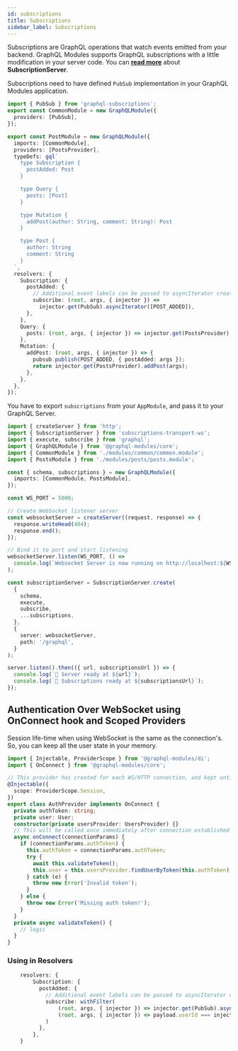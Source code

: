 ```yaml
---
id: subscriptions
title: Subscriptions
sidebar_label: Subscriptions
---
```


Subscriptions are GraphQL operations that watch events emitted from your backend. GraphQL Modules supports GraphQL subscriptions with a little modification in your server code. You can **[read more](https://github.com/apollographql/subscriptions-transport-ws)** about **SubscriptionServer**.

Subscriptions need to have defined `PubSub` implementation in your GraphQL Modules application.

```typescript
import { PubSub } from 'graphql-subscriptions';
export const CommonModule = new GraphQLModule({
  providers: [PubSub],
});
```

```typescript
export const PostModule = new GraphQLModule({
  imports: [CommonModule],
  providers: [PostsProvider],
  typeDefs: gql`
    type Subscription {
      postAdded: Post
    }

    type Query {
      posts: [Post]
    }

    type Mutation {
      addPost(author: String, comment: String): Post
    }

    type Post {
      author: String
      comment: String
    }
  `,
  resolvers: {
    Subscription: {
      postAdded: {
        // Additional event labels can be passed to asyncIterator creation
        subscribe: (root, args, { injector }) =>
          injector.get(PubSub).asyncIterator([POST_ADDED]),
      },
    },
    Query: {
      posts: (root, args, { injector }) => injector.get(PostsProvider).posts(),
    },
    Mutation: {
      addPost: (root, args, { injector }) => {
        pubsub.publish(POST_ADDED, { postAdded: args });
        return injector.get(PostsProvider).addPost(args);
      },
    },
  },
});
```

You have to export `subscriptions` from your `AppModule`, and pass it to your GraphQL Server.

```typescript
import { createServer } from 'http';
import { SubscriptionServer } from 'subscriptions-transport-ws';
import { execute, subscribe } from 'graphql';
import { GraphQLModule } from '@graphql-modules/core';
import { CommonModule } from './modules/common/common.module';
import { PostsModule } from './modules/posts/posts.module';

const { schema, subscriptions } = new GraphQLModule({
  imports: [CommonModule, PostsModule],
});

const WS_PORT = 5000;

// Create WebSocket listener server
const websocketServer = createServer((request, response) => {
  response.writeHead(404);
  response.end();
});

// Bind it to port and start listening
websocketServer.listen(WS_PORT, () =>
  console.log(`Websocket Server is now running on http://localhost:${WS_PORT}`)
);

const subscriptionServer = SubscriptionServer.create(
  {
    schema,
    execute,
    subscribe,
    ...subscriptions,
  },
  {
    server: websocketServer,
    path: '/graphql',
  }
);

server.listen().then(({ url, subscriptionsUrl }) => {
  console.log(`🚀 Server ready at ${url}`);
  console.log(`🚀 Subscriptions ready at ${subscriptionsUrl}`);
});
```

## Authentication Over WebSocket using OnConnect hook and Scoped Providers

Session life-time when using WebSocket is the same as the connection's. So, you can keep all the user state in your memory.

```typescript
import { Injectable, ProviderScope } from '@graphql-modules/di';
import { OnConnect } from '@graphql-modules/core';

// This provider has created for each WS/HTTP connection, and kept until the connection is terminated
@Injectable({
  scope: ProviderScope.Session,
})
export class AuthProvider implements OnConnect {
  private authToken: string;
  private user: User;
  constructor(private usersProvider: UsersProvider) {}
  // This will be called once immediately after connection established and the session is constructed.
  async onConnect(connectionParams) {
    if (connectionParams.authToken) {
      this.authToken = connectionParams.authToken;
      try {
        await this.validateToken();
        this.user = this.usersProvider.findUserByToken(this.authToken);
      } catch (e) {
        throw new Error('Invalid token');
      }
    } else {
      throw new Error('Missing auth token!');
    }
  }
  private async validateToken() {
    // logic
  }
}
```

### Using in Resolvers

```typescript
    resolvers: {
        Subscription: {
          postAdded: {
            // Additional event labels can be passed to asyncIterator creation
            subscribe: withFilter(
                (root, args, { injector }) => injector.get(PubSub).asyncIterator([POST_ADDED]),
                (root, args, { injector }) => payload.userId === injector.get(AuthProvider).user.id
            )
          },
        },
    }
```
